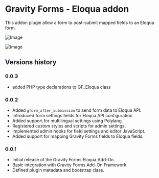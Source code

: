 # Gravity Forms - Eloqua addon

This addon plugin allow a form to post-submit mapped fields to an Eloqua form.

![Image](https://github.com/user-attachments/assets/205c44d2-bc88-400e-8a8c-28b2cf7ff305)

![Image](https://github.com/user-attachments/assets/f66e2f31-07ba-470d-be61-ef2989c98d9e)

## Versions history

### 0.0.3

* added PHP type declarations to GF_Eloqua class

### 0.0.2

* Added `gform_after_submission` to send form data to Eloqua API.
* Introduced form settings fields for Eloqua API configuration.
* Added support for multilingual settings using Polylang.
* Registered custom styles and scripts for admin settings.
* Implemented admin hooks for field settings and editor JavaScript.
* Added support for mapping Gravity Forms fields to Eloqua fields.

### 0.0.1

* Initial release of the Gravity Forms Eloqua Add-On.
* Basic integration with Gravity Forms Add-On Framework.
* Defined plugin metadata and bootstrap class.
